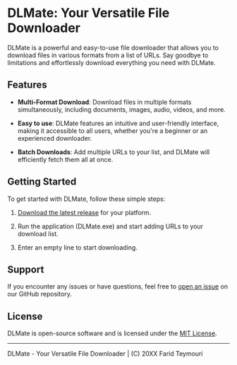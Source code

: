 # DLMate: Your Versatile File Downloader

DLMate is a powerful and easy-to-use file downloader that allows you to download files in various formats from a list of URLs. Say goodbye to limitations and effortlessly download everything you need with DLMate.

## Features

- **Multi-Format Download**: Download files in multiple formats simultaneously, including documents, images, audio, videos, and more.

- **Easy to use**: DLMate features an intuitive and user-friendly interface, making it accessible to all users, whether you're a beginner or an experienced downloader.

- **Batch Downloads**: Add multiple URLs to your list, and DLMate will efficiently fetch them all at once.

## Getting Started

To get started with DLMate, follow these simple steps:

1. [Download the latest release](https://github.com/farid-teymouri/DLMate/releases) for your platform.

2. Run the application (DLMate.exe) and start adding URLs to your download list.

3. Enter an empty line to start downloading.

## Support

If you encounter any issues or have questions, feel free to [open an issue](https://github.com/farid-teymouri/DLMate/issues) on our GitHub repository.

## License

DLMate is open-source software and is licensed under the [MIT License](LICENSE).

---

DLMate - Your Versatile File Downloader | (C) 20XX Farid Teymouri
